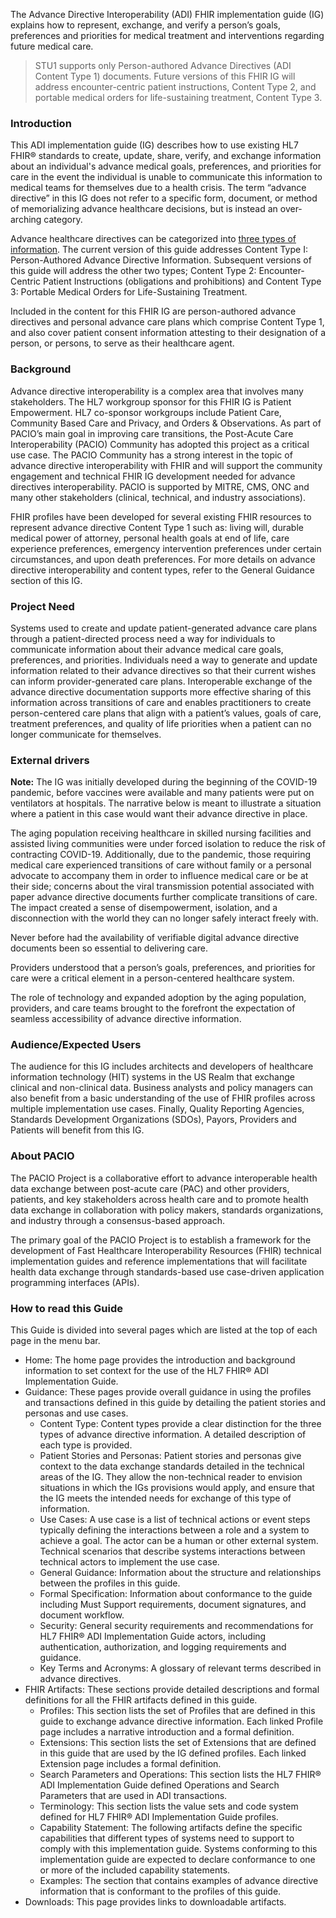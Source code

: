 The Advance Directive Interoperability (ADI) FHIR implementation guide (IG) explains how to represent, exchange, and verify a person’s goals, preferences and priorities for medical treatment and interventions regarding future medical care. 

<blockquote class="stu-note">
    <p>
    STU1 supports only Person-authored Advance Directives (ADI Content Type 1) documents. Future versions of this FHIR IG will address encounter-centric patient instructions, Content Type 2, and portable medical orders for life-sustaining treatment, Content Type 3.
    </p>
</blockquote>

### Introduction 
<p>
This ADI implementation guide (IG) describes how to use existing HL7 FHIR® standards to create, update, share, verify, and exchange information about an individual's advance medical goals, preferences, and priorities for care in the event the individual is unable to communicate this information to medical teams for themselves due to a health crisis. The term “advance directive” in this IG does not refer to a specific form, document, or method of memorializing advance healthcare decisions, but is instead an over-arching category.
</p>

<p>
Advance healthcare directives can be categorized into <a href="general_guidance.html#adi-content-types">three types of information</a>. The current version of this guide addresses Content Type I: Person-Authored Advance Directive Information. Subsequent versions of this guide will address the other two types; Content Type 2: Encounter-Centric Patient Instructions (obligations and prohibitions) and Content Type 3:  Portable Medical Orders for Life-Sustaining Treatment.
</p>
<p>
Included in the content for this FHIR IG are person-authored advance directives and personal advance care plans which comprise Content Type 1, and also cover patient consent information attesting to their designation of a person, or persons, to serve as their healthcare agent. 
</p>

<!-- Removed. Kept for review before ballot
<p>
This initial version defines the minimum conformance requirements for digital representation and exchange of person-authored advance directives and personal advance care plans (e.g. a person’s advance medical treatment and intervention goals, preferences and priorities,  regarding potential future medical care in the event the individual becomes a patient and cannot speak for himself or herself. The intervention preferences may be conditional upon a specific health condition or physical situation. It also defines minimum conformance for the representation of patient consent for the appointment of a healthcare agent or agents, and consent to share advance directive information.
</p>
<p>
A subsequent version of this IG will define the minimum conformance requirements for digital representation and exchange of practitioner-authored encounter-centric patient instructions regarding medical treatment and intervention preferences and priorities that are immediate and apply to the current encounter.
</p>
<p>
A subsequent version of this IG will define the minimum conformance requirements for digital representation and exchange of practitioner-authored advance medical treatment orders. The representation creates a portable record of medical orders regarding specific aspects of life-sustaining medical treatments a patient does or does not want to receive, which could be performed during a potential future medical care event if the patient were to require life-sustaining medical interventions due to a health crisis or emergency. These orders include instructions commonly found in portable medical orders for life-sustaining treatments and may include other orders such as but not limited to Do Not Hospitalize and Do Not Intubate orders.
</p>
-->

### Background

Advance directive interoperability is a complex area that involves many stakeholders. The HL7 workgroup sponsor for this FHIR IG is Patient Empowerment. HL7 co-sponsor workgroups include Patient Care, Community Based Care and Privacy, and Orders & Observations. As part of PACIO’s main goal in improving care transitions, the Post-Acute Care Interoperability (PACIO) Community has adopted this project as a critical use case. The PACIO Community has a strong interest in the topic of advance directive interoperability with FHIR and will support the community engagement and technical FHIR IG development needed for advance directives interoperability. PACIO is supported by MITRE, CMS, ONC and many other stakeholders (clinical, technical, and industry associations).

FHIR profiles have been developed for several existing FHIR resources to represent advance directive Content Type 1 such as: living will, durable medical power of attorney, personal health goals at end of life, care experience preferences, emergency intervention preferences under certain circumstances, and upon death preferences. For more details on advance directive interoperability and content types, refer to the General Guidance section of this IG.

### Project Need
<p>
Systems used to create and update patient-generated advance care plans through a patient-directed process need a way for individuals to communicate information about their advance medical care goals, preferences, and priorities. Individuals need a way to generate and update information related to their advance directives so that their current wishes can inform provider-generated care plans. Interoperable exchange of the advance directive documentation supports more effective sharing of this information across transitions of care and enables practitioners to create person-centered care plans that align with a patient’s values, goals of care, treatment preferences, and quality of life priorities when a patient can no longer communicate for themselves.
</p>

### External drivers

**Note:** The IG was initially developed during the beginning of the COVID-19 pandemic, before vaccines were available and many patients were put on ventilators at hospitals. The narrative below is meant to illustrate a situation where a patient in this case would want their advance directive in place.

The aging population receiving healthcare in skilled nursing facilities and assisted living communities were under forced isolation to reduce the risk of contracting COVID-19. Additionally, due to the pandemic, those requiring medical care  experienced transitions of care without family or a personal advocate to accompany them in order to influence medical care or be at their side; concerns about the viral transmission potential associated with paper advance directive documents further complicate transitions of care. The impact created a sense of disempowerment, isolation, and a disconnection with the world they can no longer safely interact freely with.

<p>
Never before had the availability of verifiable digital advance directive documents been so essential to delivering care.
</p>
<p>
Providers understood that a person’s goals, preferences, and priorities for care were a critical element in a person-centered healthcare system.
</p>
<p>
The role of technology and expanded adoption by the aging population, providers, and care teams brought to the forefront the expectation of seamless accessibility of advance directive information.
</p>

### Audience/Expected Users
<p>
The audience for this IG includes architects and developers of healthcare information technology (HIT) systems in the US Realm that exchange clinical and non-clinical data. Business analysts and policy managers can also benefit from a basic understanding of the use of FHIR profiles across multiple implementation use cases. Finally, Quality Reporting Agencies, Standards Development Organizations (SDOs), Payors, Providers and Patients will benefit from this IG.
</p>

### About PACIO
<p>
The PACIO Project is a collaborative effort to advance interoperable health data exchange between post-acute care (PAC) and other providers, patients, and key stakeholders across health care and to promote health data exchange in collaboration with policy makers, standards organizations, and industry through a consensus-based approach.
</p>
<p>
The primary goal of the PACIO Project is to establish a framework for the development of Fast Healthcare Interoperability Resources (FHIR) technical implementation guides and reference implementations that will facilitate health data exchange through standards-based use case-driven application programming interfaces (APIs).
</p>


### How to read this Guide
This Guide is divided into several pages which are listed at the top of each page in the menu bar.
<ul>
    <li>Home: The home page provides the introduction and background information to set context for the use of the HL7 FHIR® ADI Implementation Guide.</li>
    <li>Guidance: These pages provide overall guidance in using the profiles and transactions defined in this guide by detailing the patient stories and personas and use cases.
        <ul>
            <li>Content Type: Content types provide a clear distinction for the three types of advance directive information. A detailed description of each type is provided.</li>
            <li>Patient Stories and Personas: Patient stories and personas give context to the data exchange standards detailed in the technical areas of the IG. They allow the non-technical reader to envision situations in which the IGs provisions would apply, and ensure that the IG meets the intended needs for exchange of this type of information.</li>
            <li>Use Cases: A use case is a list of technical actions or event steps typically defining the interactions between a role and a system to achieve a goal. The actor can be a human or other external system. Technical scenarios that describe systems interactions between technical actors to implement the use case.</li>
            <li>General Guidance: Information about the structure and relationships between the profiles in this guide.</li>
            <li>Formal Specification: Information about conformance to the guide including Must Support requirements, document signatures, and document workflow.</li>
            <li>Security: General security requirements and recommendations for HL7 FHIR® ADI Implementation Guide actors, including authentication, authorization, and logging requirements and guidance.</li>
            <li>Key Terms and Acronyms: A glossary of relevant terms described in advance directives.</li>
            <!-- TODO <li>About ADI Examples: Descriptive examples that demonstrate the use of ADI profiles and exchange mechanisms.</li>-->
        </ul>
    </li>
    <li>FHIR Artifacts: These sections provide detailed descriptions and formal definitions for all the FHIR artifacts defined in this guide.
        <ul>
            <li>Profiles: This section lists the set of Profiles that are defined in this guide to exchange advance directive information. Each linked Profile page includes a narrative introduction and a formal definition.</li>
            <li>Extensions: This section lists the set of Extensions that are defined in this guide that are used by the IG defined profiles. Each linked Extension  page includes a formal definition.</li>
            <li>Search Parameters and Operations: This section lists the HL7 FHIR® ADI Implementation Guide defined Operations and Search Parameters that are used in ADI transactions.</li>
            <li>Terminology: This section lists the value sets and code system defined for HL7 FHIR® ADI Implementation Guide profiles.</li>
            <li>Capability Statement: The following artifacts define the specific capabilities that different types of systems need to support to comply with this implementation guide. Systems conforming to this implementation guide are expected to declare conformance to one or more of the included capability statements.</li>
            <li>Examples: The section that contains examples of advance directive information that is conformant to the profiles of this guide.</li>
        </ul>
    </li>
    <li>Downloads: This page provides links to downloadable artifacts.</li>
</ul>



